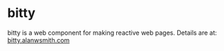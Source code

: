 # bitty

bitty is a web component for making
reactive web pages. Details are
at: [bitty.alanwsmith.com](https://bitty.alanwsmith.com/)


